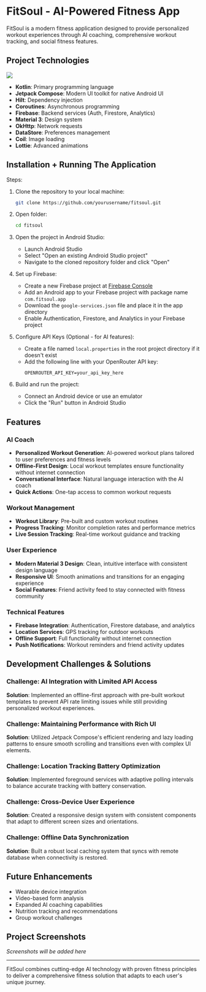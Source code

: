 # FitSoul - AI-Powered Fitness App

FitSoul is a modern fitness application designed to provide personalized workout experiences through AI coaching, comprehensive workout tracking, and social fitness features.

## Project Technologies

<img src="https://skillicons.dev/icons?i=kotlin,firebase,androidstudio,gradle,git&perline=7" />

- **Kotlin**: Primary programming language
- **Jetpack Compose**: Modern UI toolkit for native Android UI
- **Hilt**: Dependency injection
- **Coroutines**: Asynchronous programming
- **Firebase**: Backend services (Auth, Firestore, Analytics)
- **Material 3**: Design system
- **OkHttp**: Network requests
- **DataStore**: Preferences management
- **Coil**: Image loading
- **Lottie**: Advanced animations

## Installation + Running The Application

Steps:

1. Clone the repository to your local machine:
   ```sh
   git clone https://github.com/yourusername/fitsoul.git
   ```

2. Open folder:
   ```sh
   cd fitsoul
   ```

3. Open the project in Android Studio:
   - Launch Android Studio
   - Select "Open an existing Android Studio project"
   - Navigate to the cloned repository folder and click "Open"

4. Set up Firebase:
   - Create a new Firebase project at [Firebase Console](https://console.firebase.google.com/)
   - Add an Android app to your Firebase project with package name `com.fitsoul.app`
   - Download the `google-services.json` file and place it in the app directory
   - Enable Authentication, Firestore, and Analytics in your Firebase project

5. Configure API Keys (Optional - for AI features):
   - Create a file named `local.properties` in the root project directory if it doesn't exist
   - Add the following line with your OpenRouter API key:
     ```
     OPENROUTER_API_KEY=your_api_key_here
     ```

6. Build and run the project:
   - Connect an Android device or use an emulator
   - Click the "Run" button in Android Studio

## Features

### AI Coach
- **Personalized Workout Generation**: AI-powered workout plans tailored to user preferences and fitness levels
- **Offline-First Design**: Local workout templates ensure functionality without internet connection
- **Conversational Interface**: Natural language interaction with the AI coach
- **Quick Actions**: One-tap access to common workout requests

### Workout Management
- **Workout Library**: Pre-built and custom workout routines
- **Progress Tracking**: Monitor completion rates and performance metrics
- **Live Session Tracking**: Real-time workout guidance and tracking

### User Experience
- **Modern Material 3 Design**: Clean, intuitive interface with consistent design language
- **Responsive UI**: Smooth animations and transitions for an engaging experience
- **Social Features**: Friend activity feed to stay connected with fitness community

### Technical Features
- **Firebase Integration**: Authentication, Firestore database, and analytics
- **Location Services**: GPS tracking for outdoor workouts
- **Offline Support**: Full functionality without internet connection
- **Push Notifications**: Workout reminders and friend activity updates

## Development Challenges & Solutions

### Challenge: AI Integration with Limited API Access
**Solution**: Implemented an offline-first approach with pre-built workout templates to prevent API rate limiting issues while still providing personalized workout experiences.

### Challenge: Maintaining Performance with Rich UI
**Solution**: Utilized Jetpack Compose's efficient rendering and lazy loading patterns to ensure smooth scrolling and transitions even with complex UI elements.

### Challenge: Location Tracking Battery Optimization
**Solution**: Implemented foreground services with adaptive polling intervals to balance accurate tracking with battery conservation.

### Challenge: Cross-Device User Experience
**Solution**: Created a responsive design system with consistent components that adapt to different screen sizes and orientations.

### Challenge: Offline Data Synchronization
**Solution**: Built a robust local caching system that syncs with remote database when connectivity is restored.

## Future Enhancements

- Wearable device integration
- Video-based form analysis
- Expanded AI coaching capabilities
- Nutrition tracking and recommendations
- Group workout challenges

## Project Screenshots

*Screenshots will be added here*

---

FitSoul combines cutting-edge AI technology with proven fitness principles to deliver a comprehensive fitness solution that adapts to each user's unique journey.

